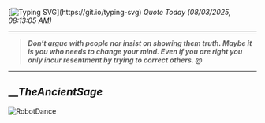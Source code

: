 [![Typing SVG](https://readme-typing-svg.herokuapp.com?font=Press+Start+2P&color=C2F784&size=35&width=900&height=100&lines=Hello+World%2C+I'm+Hung+!)](https://git.io/typing-svg) 
_Quote Today (08/03/2025, 08:13:05 AM)_
___
>**_Don’t argue with people nor insist on showing them truth. Maybe it is you who needs to change your mind. Even if you are right you only incur resentment by trying to correct others. @_**
___

## __**_TheAncientSage_**

![RobotDance](src/assets/images/robot-dancing-dribble.gif?style=center)
